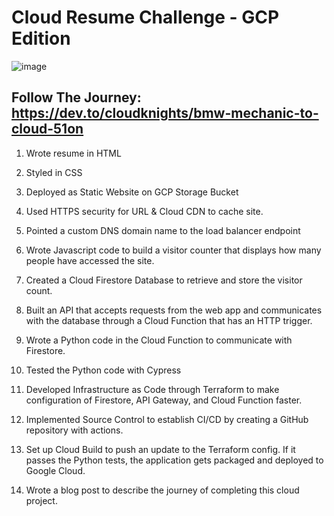 # Cloud Resume Challenge - GCP Edition

![image](https://user-images.githubusercontent.com/126310351/232629809-acbd30d4-81ba-4dfb-86d8-264d6c03592e.png)


## Follow The Journey: https://dev.to/cloudknights/bmw-mechanic-to-cloud-51on

  
1. Wrote resume in HTML

2. Styled in CSS

3. Deployed as Static Website on GCP Storage Bucket

4. Used HTTPS security for URL & Cloud CDN to cache site.

5. Pointed a custom DNS domain name to the load balancer endpoint

6. Wrote Javascript code to build a visitor counter that displays how many people have accessed the site.

7. Created a Cloud Firestore Database to retrieve and store the visitor count.

8. Built an API that accepts requests from the web app and communicates with the database through a Cloud Function that has an HTTP trigger.

9. Wrote a Python code in the Cloud Function to communicate with Firestore.

10. Tested the Python code with Cypress

11. Developed Infrastructure as Code through Terraform to make configuration of Firestore, API Gateway, and Cloud Function faster.

12. Implemented Source Control to establish CI/CD by creating a GitHub repository with actions.


13. Set up Cloud Build to push an update to the Terraform config. If it passes the Python tests, the application gets packaged and deployed to Google Cloud.

14. Wrote a blog post to describe the journey of completing this cloud project. 
